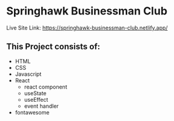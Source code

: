 # Springhawk Businessman Club

Live Site Link:
https://springhawk-businessman-club.netlify.app/

## This Project consists of:
- HTML
- CSS
- Javascript
- React
  - react component
  - useState
  - useEffect
  - event handler
- fontawesome

